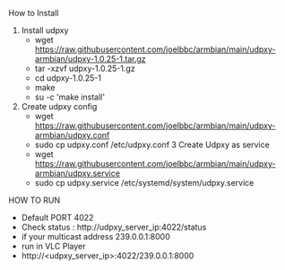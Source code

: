 How to Install 
1. Install udpxy 
    -  wget https://raw.githubusercontent.com/joelbbc/armbian/main/udpxy-armbian/udpxy-1.0.25-1.tar.gz
    -  tar -xzvf udpxy-1.0.25-1.gz
    -  cd udpxy-1.0.25-1
    -  make 
    -  su -c 'make install'  
2.  Create udpxy config
    -  wget https://raw.githubusercontent.com/joelbbc/armbian/main/udpxy-armbian/udpxy.conf
    -  sudo cp udpxy.conf /etc/udpxy.conf
3   Create Udpxy as service
    -  wget https://raw.githubusercontent.com/joelbbc/armbian/main/udpxy-armbian/udpxy.service
    -  sudo cp udpxy.service /etc/systemd/system/udpxy.service

HOW TO RUN
-    Default PORT 4022 
-    Check status : http://udpxy_server_ip:4022/status
-    if your multicast address 239.0.0.1:8000
-    run in VLC Player 
-    http://<udpxy_server_ip>:4022/239.0.0.1:8000

